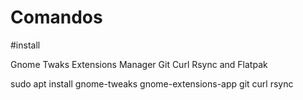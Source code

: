 # Comandos

#install 

Gnome Twaks
Extensions Manager 
Git
Curl
Rsync and Flatpak

sudo apt install gnome-tweaks gnome-extensions-app git curl rsync
